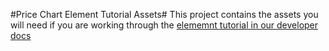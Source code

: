 #Price Chart Element Tutorial Assets#
This project contains the assets you will need if you are working through the [elememnt tutorial in our developer docs](https://dev.weebly.com/tutorial-create-an-element.html)
